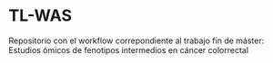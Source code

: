 # TL-WAS
Repositorio con el workflow correpondiente al trabajo fin de máster: Estudios ómicos de fenotipos intermedios en cáncer colorrectal
